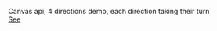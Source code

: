 Canvas api, 4 directions demo, each direction taking their turn  
[See](https://i-ght.github.io/four_directions/codex.html)
